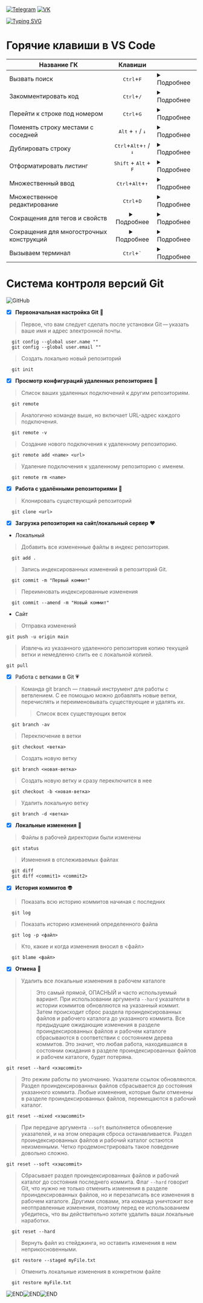 

[![Telegram](https://img.shields.io/badge/Telegram-t.me%2Ftheonlywiilldii-brightgreen)](https://t.me/theonlywiilldii) [![VK](https://img.shields.io/badge/VK-vk.com%2Ftheonlymark-red)](https://vk.com/theonlymark)

[![Typing SVG](https://readme-typing-svg.demolab.com?font=Fira+Code&pause=1000&width=435&lines=%D0%AF+%D0%B7%D0%B0%D0%B5%23%D0%B0%D0%BB%D1%81%D1%8F+%D1%8D%D1%82%D0%BE+%D0%B4%D0%B5%D0%BB%D0%B0%D1%82%D1%8C)](https://git.io/typing-svg)

# Горячие клавиши в VS Code

| Название ГК | Клавиши |  |
|----------------|:---------:|----------------|
| Вызвать поиск | <kbd>Ctrl</kbd>+<kbd>F</kbd> | <details><summary> Подробнее </summary>Нажмите Ctrl + F (Windows) или ⌘Cmd + F (macOS). <br> Введите искомое — высветятся все найденные места. Остаётся перемещаться по ним (стрелочками в форме поиска).</details> |
| Закомментировать код | <kbd>Ctrl</kbd>+<kbd>/</kbd> | <details><summary> Подробнее </summary>Выделите нужный участок и нажмите Ctrl + / (Windows) или ⌘Cmd + / (macOS). Если выделения нет, то закомментируется строка, в которой стоит курсор (раскомментировать её можно так же).</details> |
| Перейти к строке под номером | <kbd>Ctrl</kbd>+<kbd>G</kbd> | <details><summary> Подробнее </summary>Нажмите Ctrl + G (Windows) или ⌃Ctrl + G (macOS), введите номер строки — и вам не придётся листать вручную.</details> |
| Поменять строку местами с соседней | <KBD>Alt</kbd> + <KBD>↑</kbd> / <KBD>↓</kbd> | <details><summary> Подробнее </summary> Поставьте курсор на нужную строку и нажмите Alt + ↑ / ↓ (Windows) или ⌥Option + ↑ / ↓ (macOS). |
| Дублировать строку | <kbd>Ctrl</kbd>+<kbd>Alt</kbd>+<KBD>↑</kbd> / <KBD>↓</kbd>| <details><summary> Подробнее </summary> Поставьте курсор на нужную строку и нажмите Shift+Alt + ↓ / ↑ (Windows) или ⇧Shift + ⌥Option + ↓ / ↑ (macOS). |
| Отформатировать листинг | <KBD>Shift</kbd> + <KBD>Alt</kbd> + <KBD>F</kbd> | <details><summary> Подробнее </summary> Жмите Shift + Alt + F (Windows) или ⇧Shift + ⌥Option + F (macOS). |
| Множественный ввод | <kbd>Ctrl</kbd>+<kbd>Alt</kbd>+<KBD>↑</kbd> | <details><summary> Подробнее </summary> > Зажмите Alt (в Windows) или ⌥Option (в macOS) и кликайте левой кнопкой мышки там, куда нужно добавить курсор. <BR> > Выделите несколько строк, зажав среднюю кнопку мыши. В каждой из выделенных строк появится по курсору. <BR> > Если лень кликать мышкой, то дублировать курсор можно так: Ctrl + Alt + ↑ / ↓ (Windows) или ⌥Option + ⌘Cmd + ↑ / ↓ (macOS). |
| Множественное редактирование | <kbd>Ctrl</kbd>+<kbd>D</kbd> | <details><summary> Подробнее </summary>Выделите мышью символы и нажмите Ctrl + D (Windows) или ⌘Cmd + D (macOS). Если нажать больше одного раза, то к выделению добавится ещё одно вхождение того же куска далее по тексту. Затем можно редактировать все выделенные области сразу (подсвечиваются синим).</details> |
| Сокращения для тегов и свойств | <details><summary> Подробнее </summary>![GitHub](https://skillbox.ru/upload/setka_images/16494502022021_950616b1b3098f817fe7027e1dfa02169666ef55.gif) </details>| <details><summary> Подробнее </summary>Вы набираете один-два символа, а автоподстановка предлагает название тега (в паре с закрывающим) для HTML или название свойства для CSS. Дождитесь, пока редактор подсветит предлагаемый вариант (когда их несколько — выберите нужный), и нажмите Tab или Enter. </details> |
| Сокращения для многострочных конструкций | <details><summary> Подробнее </summary>![GitHub](https://skillbox.ru/upload/setka_images/16494702022021_b0db57166028d10b861a6ceedc3e58d5dd8b10d0.gif) </details> | <details><summary> Подробнее </summary>Достаточно набрать `ul>li*4>a.link`, дождаться подсветки этого варианта (он в выпадашке один) и нажать Tab или Enter, а редактор сам вставит развёрнутую конструкцию. Это очень ускоряет работу, хотя поначалу и похоже на волшебство. </details> |
| Вызываем терминал | <kbd>Ctrl</kbd>+<kbd>&#96;</kbd> | <details><summary> Подробнее </summary>Нажать Ctrl + &#96; для Windows или ⌃Ctrl + &#96; для macOS. </details> |


# Система контроля версий Git
![GitHub](https://miro.medium.com/max/4800/1*cTPHRuyn46e4Su4QJ7S5NQ.gif)


- [X] **Первоначальная настройка Git** :blue_heart:

> Первое, что вам следует сделать после установки Git — указать ваше имя и адрес электронной почты.
  ```
    git config --global user.name ""
    git config --global user.email ""
  ```

> Создать локально новый репозиторий
  ```
    git init
  ```

- [X] **Просмотр конфигураций удаленных репозиториев** :green_heart:

> Список ваших удаленных подключений к другим репозиториям.
  ```
    git remote
  ```

> Аналогично команде выше, но включает URL-адрес каждого подключения.
  ```
    git remote -v
  ```

> Создание нового подключения к удаленному репозиторию.
  ```
    git remote add <name> <url>
  ```

> Удаление подключения к удаленному репозиторию с именем.
  ```
    git remote rm <name>
  ```

- [X] **Работа с удалёнными репозиториями** :purple_heart:
  
> Клонировать существующий репозиторий
  ```
    git clone <url>
  ```

- [X] **Загрузка репозитория на сайт/локальный сервер** :heart:
  
+ Локальный
  
> Добавить все измененные файлы в индекс репозитория.
  ```
    git add .
  ```

> Запись индексированных изменений в репозиторий Git.
  ```
    git commit -m "Первый коммит"
  ```

> Переимновать индексированные изменения

  ```
    git commit --amend -m "Новый коммит"
  ```
- Сайт

>Отправка изменений
  ```
  git push -u origin main
  ```

> Извлечь из указанного удаленного репозитория копию текущей ветки и немедленно слить ее с локальной копией. 

  ```
  git pull
  ```

- [X] Работа с ветками в Git :heartpulse:
> Команда git branch — главный инструмент для работы с ветвлением. С ее помощью можно добавлять новые ветки, перечислять и переименовывать существующие и удалять их.
>> Список всех существующих веток
  ```
    git branch -av
  ```

> Переключение в ветки
  ```
    git checkout <ветка>
  ```

> Создать новую ветку
  ```
    git branch <новая-ветка>
  ```

> Создать новую ветку и сразу переключится в нее
  ```
    git checkout -b <новая-ветка>
  ```

> Удалить локальную ветку
  ```
    git branch -d <ветка>
  ```

- [X] **Локальные изменения** :yellow_heart:
  
> Файлы в рабочей директории были изменены
  ```
    git status
  ```

> Изменения в отслеживаемых файлах
  ```
    git diff
    git diff <commit1> <commit2>
  ```

- [X] **История коммитов** :alien:

> Показать всю историю коммитов начиная с последних
  ```
    git log
  ```
> Показать историю изменений определенного файла
  ```
    git log -p <файл>
  ```
> Кто, какие и когда изменения вносил в <файл>
  ```
    git blame <файл>
  ```

- [x] **Отмена** :hankey:

> Удалить все локальные изменения в рабочем каталоге
>> Это самый прямой, ОПАСНЫЙ и часто используемый вариант. При использовании аргумента `--hard` указатели в истории коммитов обновляются на указанный коммит. Затем происходит сброс раздела проиндексированных файлов и рабочего каталога до указанного коммита. Все предыдущие ожидающие изменения в разделе проиндексированных файлов и рабочем каталоге сбрасываются в соответствии с состоянием дерева коммитов. Это значит, что любая работа, находившаяся в состоянии ожидания в разделе проиндексированных файлов и рабочем каталоге, будет потеряна.
  ```
  git reset --hard <хэшcommit>
  ```

> Это режим работы по умолчанию. Указатели ссылок обновляются. Раздел проиндексированных файлов сбрасывается до состояния указанного коммита. Любые изменения, которые были отменены в разделе проиндексированных файлов, перемещаются в рабочий каталог.

  ```
  git reset --mixed <хэшcommit>
  ```

> При передаче аргумента `--soft` выполняется обновление указателей, и на этом операция сброса останавливается. Раздел проиндексированных файлов и рабочий каталог остаются неизменными. Четко продемонстрировать такое поведение довольно сложно. 

  ```
  git reset --soft <хэшcommit>
  ```

> Сбрасывает раздел проиндексированных файлов и рабочий каталог до состояния последнего коммита. Флаг `--hard` говорит Git, что нужно не только отменить изменения в разделе проиндексированных файлов, но и перезаписать все изменения в рабочем каталоге. Другими словами, эта команда уничтожит все неотправленные изменения, поэтому перед ее использованием убедитесь, что вы действительно хотите удалить ваши локальные наработки.

```
  git reset --hard
```

> Вернуть файл из стейджинга, но оставить изменения в нем неприкосновенными.

```
  git restore --staged myFile.txt
```

> Отменить локальные изменения в конкретном файле

```
  git restore myFile.txt
```

![END](https://psv4.userapi.com/c237331/u559371293/docs/d12/1a3a199c5170/1640455153605.gif?extra=ko8YyRMV1ojxhMeXxim_YI92ExA_QehLoVxSrw0Zsd68JICv9rbMOXM4EcDAq6X7zgHdtgsXeldrC-kbgnO0_DOKipA3YdUItvr_P9pVA_DjASJSnjU1YmOfFFj2sxtZUNRAOe2VpWRGkYYmFv2xvSVqVWg)![END](https://psv4.userapi.com/c237331/u559371293/docs/d12/1a3a199c5170/1640455153605.gif?extra=ko8YyRMV1ojxhMeXxim_YI92ExA_QehLoVxSrw0Zsd68JICv9rbMOXM4EcDAq6X7zgHdtgsXeldrC-kbgnO0_DOKipA3YdUItvr_P9pVA_DjASJSnjU1YmOfFFj2sxtZUNRAOe2VpWRGkYYmFv2xvSVqVWg)![END](https://psv4.userapi.com/c237331/u559371293/docs/d12/1a3a199c5170/1640455153605.gif?extra=ko8YyRMV1ojxhMeXxim_YI92ExA_QehLoVxSrw0Zsd68JICv9rbMOXM4EcDAq6X7zgHdtgsXeldrC-kbgnO0_DOKipA3YdUItvr_P9pVA_DjASJSnjU1YmOfFFj2sxtZUNRAOe2VpWRGkYYmFv2xvSVqVWg)